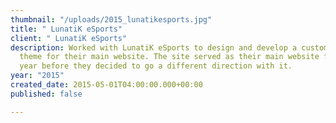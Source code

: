 ```yaml
---
thumbnail: "/uploads/2015_lunatikesports.jpg"
title: " LunatiK eSports"
client: " LunatiK eSports"
description: Worked with LunatiK eSports to design and develop a custom WordPress
  theme for their main website. The site served as their main website for about a
  year before they decided to go a different direction with it.
year: "2015"
created_date: 2015-05-01T04:00:00.000+00:00
published: false

---
```

